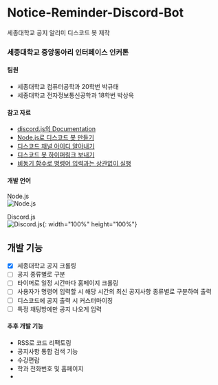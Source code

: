 # Notice-Reminder-Discord-Bot
세종대학교 공지 알리미 디스코드 봇 제작

### 세종대학교 중앙동아리 인터페이스 인커톤
#### 팀원
- 세종대학교 컴퓨터공학과 20학번 박규태
- 세종대학교 전자정보통신공학과 18학번 박상욱


#### 참고 자료
- [discord.js의 Documentation][1]
- [Node.js로 디스코드 봇 만들기][2]
- [디스코드 채널 아이디 알아내기][3]
- [디스코드 봇 하이퍼링크 보내기][4]
- [비동기 함수로 명령어 입력과는 상관없이 실행][5]

[1]:https://discord.js.org/#/
[2]:https://koras02.tistory.com/231
[3]:https://neony.tistory.com/3
[4]:https://www.codegrepper.com/code-examples/javascript/+discord.js+hyperlink+in+embed+title
[5]:https://devjhs.tistory.com/115

#### 개발 언어
Node.js <br>
![Node.js](https://img.shields.io/badge/Node.js-339933.svg?&style=for-the-badge&logo=Node.js&logoColor=white)

Discord.js <br>
![Discord.js](https://camo.githubusercontent.com/43c8d31f321f52cc3e408c29825789c848e7d6c636fef8ca7a856b9603666324/68747470733a2f2f7777772e706e6766696e642e636f6d2f706e67732f622f3130322d313032363939375f6a656666792d646973636f72646a732d646973636f72642d6a732d6c6f676f2d68642d706e672d646f776e6c6f61642e706e67){: width="100%" height="100%"}

## 개발 기능
- [X] 세종대학교 공지 크롤링
- [ ] 공지 종류별로 구분
- [ ] 타이머로 일정 시간마다 홈페이지 크롤링
- [ ] 사용자가 명령어 입력할 시 해당 시간의 최신 공지사항 종류별로 구분하여 출력
- [ ] 디스코드에 공지 출력 시 커스터마이징
- [ ] 특정 채팅방에만 공지 나오게 입력

#### 추후 개발 기능
- RSS로 코드 리팩토링
- 공지사항 통합 검색 기능
- 수강편람
- 학과 전화번호 및 홈페이지
- 
